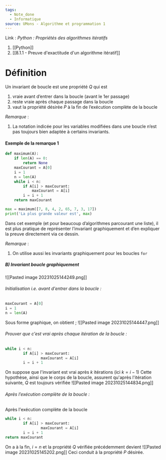 ```yaml
---
tags:
  - Note_done
  - Informatique
source: UMons - Algorithme et programmation 1
---
```


Link :
_Python : Propriétés des algorithmes itératifs_
1. [[Python]]
2. [[8.1.1 - Preuve d'exactitude d'un algorithme itératif]]

# Définition
Un invariant de boucle est une propriété $Q$ qui est 
1. vraie avant d’entrer dans la boucle (avant le 1er passage) 
2. reste vraie après chaque passage dans la boucle  
3. vaut la propriété désirée $P$ à la fin de l’exécution complète de la boucle

_Remarque_ :
1. La notation indicée pour les variables modifiées dans une boucle n’est pas toujours bien adaptée à certains invariants.

#### Exemple de la remarque 1
```python
def maximum(A): 
	if len(A) == 0: 
		return None 
	maxCourant = A[0] 
	i = 1 
	n = len(A) 
	while i < n: 
		if A[i] > maxCourant: 
			maxCourant = A[i] 
		i = i + 1 
	return maxCourant 

max = maximum([7, 8, 4, 2, 65, 7, 3, 17]) 
print('La plus grande valeur est', max)
```
Dans cet exemple (et pour beaucoup d’algorithmes parcourant une liste), il est plus pratique de représenter l’invariant graphiquement et d’en expliquer la preuve directement via ce dessin.

_Remarque_ :
1. On utilise aussi les invariants graphiquement pour les boucles `for`

##### B) Invariant boucle graphiquement
![[Pasted image 20231025144249.png]]

###### _Initialisation i.e. avant d'entrer dans la boucle_ :
```python
maxCourant = A[0] 
i = 1 
n = len(A) 
```
Sous forme graphique, on obtient ; ![[Pasted image 20231025144447.png]]

###### _Prouver que c'est vrai après chaque itération de la boucle_ :
```python
while i < n: 
		if A[i] > maxCourant: 
				maxCourant = A[i] 
		i = i + 1 	
```
On suppose que l'invariant est vrai après $k$ itérations (ici $k = i - 1$)
Cette hypothèse, ainsi que le corps de la boucle, assurent qu'après l'itération suivante, $Q$ est toujours vérifiée 
![[Pasted image 20231025144834.png]]

###### _Après l’exécution complète de la boucle_ :
Après l'exécution complète de la boucle 
```python
while i < n: 
		if A[i] > maxCourant: 
				maxCourant = A[i] 
		i = i + 1 	
return maxCourant
```
On a à la fin, $i=n$ et la propriété $Q$ vérifiée précédemment devient ![[Pasted image 20231025145202.png]]
Ceci conduit à la propriété $P$ désirée.
